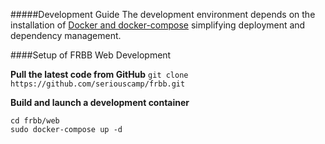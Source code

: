 #####Development Guide
The development environment depends on the installation of [Docker and docker-compose](https://docs.docker.com/compose/install/) simplifying deployment and dependency management.

####Setup of FRBB Web Development 

**Pull the latest code from GitHub**
`git clone https://github.com/seriouscamp/frbb.git`

**Build and launch a development container**
```
cd frbb/web
sudo docker-compose up -d
```




